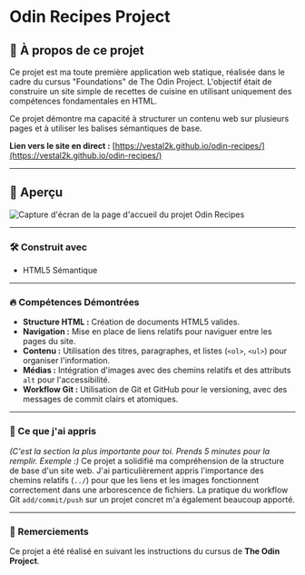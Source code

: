 # Odin Recipes Project

## 📖 À propos de ce projet

Ce projet est ma toute première application web statique, réalisée dans le cadre du cursus "Foundations" de The Odin Project. L'objectif était de construire un site simple de recettes de cuisine en utilisant uniquement des compétences fondamentales en HTML.

Ce projet démontre ma capacité à structurer un contenu web sur plusieurs pages et à utiliser les balises sémantiques de base.

**Lien vers le site en direct :** [https://vestal2k.github.io/odin-recipes/](https://vestal2k.github.io/odin-recipes/)

---

## 📸 Aperçu

![Capture d'écran de la page d'accueil du projet Odin Recipes](./images/screenshot-odin-recipes.png)

---

### 🛠️ Construit avec

* HTML5 Sémantique

---

### 🔥 Compétences Démontrées

* **Structure HTML :** Création de documents HTML5 valides.
* **Navigation :** Mise en place de liens relatifs pour naviguer entre les pages du site.
* **Contenu :** Utilisation des titres, paragraphes, et listes (`<ol>`, `<ul>`) pour organiser l'information.
* **Médias :** Intégration d'images avec des chemins relatifs et des attributs `alt` pour l'accessibilité.
* **Workflow Git :** Utilisation de Git et GitHub pour le versioning, avec des messages de commit clairs et atomiques.

---

### 🧠 Ce que j'ai appris

*(C'est la section la plus importante pour toi. Prends 5 minutes pour la remplir. Exemple :)*
Ce projet a solidifié ma compréhension de la structure de base d'un site web. J'ai particulièrement appris l'importance des chemins relatifs (`../`) pour que les liens et les images fonctionnent correctement dans une arborescence de fichiers. La pratique du workflow Git `add/commit/push` sur un projet concret m'a également beaucoup apporté.

---

### 🙏 Remerciements

Ce projet a été réalisé en suivant les instructions du cursus de **The Odin Project**.